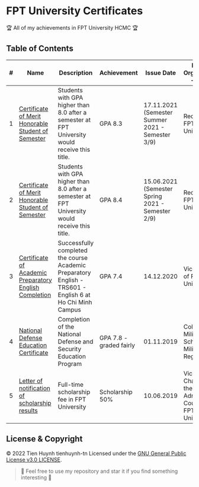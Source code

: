 # FPT University Certificates

:trophy: All of my achievements in FPT University HCMC :trophy:

## Table of Contents
#| Name | Description | Achievement | Issue Date | Issuing Organization - Issuer
-| ---- | ----------- | ----------- | ---------- | -----------------------------
1| [Certificate of Merit Honorable Student of Semester](https://raw.githubusercontent.com/tienhuynh-tn/awards/main/1-fpt-university/honorable-student-of-semester-summer-2021.jpg) | Students with GPA higher than 8.0 after a semester at FPT University would receive this title. | GPA 8.3 | 17.11.2021 (Semester Summer 2021 - Semester 3/9) | Rector of FPT University
2| [Certificate of Merit Honorable Student of Semester](https://raw.githubusercontent.com/tienhuynh-tn/awards/main/1-fpt-university/honorable-student-of-semester-spring-2021.jpg) | Students with GPA higher than 8.0 after a semester at FPT University would receive this title. | GPA 8.4 | 15.06.2021 (Semester Spring 2021 - Semester 2/9) | Rector of FPT University
3| [Certificate of Academic Preparatory English Completion](https://raw.githubusercontent.com/tienhuynh-tn/awards/main/1-fpt-university/completion-preparatory-english.jpg) | Successfully completed the course Academic Preparatory English - TRS601 - English 6 at Ho Chi Minh Campus | GPA 7.4 | 14.12.2020 | Vice Rector of FPT University
4| [National Defense Education Certificate](https://raw.githubusercontent.com/tienhuynh-tn/awards/main/1-fpt-university/defense-Education.jpg) | Completion of the National Defense and Security Education Program | GPA 7.8 - graded fairly | 01.11.2019 | Colonel in Military School of Military Region 7
5| [Letter of notification of scholarship results](https://raw.githubusercontent.com/tienhuynh-tn/awards/main/1-fpt-university/fptu-scholarship-50%25.jpg) | Full-time scholarship fee in FPT University | Scholarship 50% | 10.06.2019 | Vice Chairman of the Admission Council of FPT University

## License & Copyright
&copy; 2022 Tien Huynh tienhuynh-tn Licensed under the [GNU General Public License v3.0 LICENSE](https://github.com/tienhuynh-tn/awards/blob/main/LICENSE).

> :love_you_gesture: Feel free to use my repository and star it if you find something interesting :love_you_gesture:
